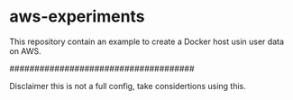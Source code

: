 # aws-experiments
This repository contain an example to create a Docker host usin user data on AWS.

#####################################

Disclaimer this is not a full config, take considertions using this.
